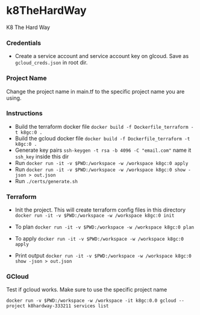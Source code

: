 # k8TheHardWay
K8 The Hard Way

### Credentials
- Create a service account and service account key on glcoud.
  Save as `gcloud_creds.json` in root dir.

### Project Name
Change the project name in main.tf to the specific project name you are using.

### Instructions

- Build the terraform docker file `docker build -f Dockerfile_terraform -t k8gc:0 .`
- Build the gcloud docker file `docker build -f Dockerfile_terraform -t k8gc:0 .`
- Generate key pairs `ssh-keygen -t rsa -b 4096 -C "email.com"` name it `ssh_key` inside this dir
- Run `docker run -it -v $PWD:/workspace -w /workspace k8gc:0 apply`
- Run `docker run -it -v $PWD:/workspace -w /workspace k8gc:0 show -json > out.json`
- Run `./certs/generate.sh`

### Terraform
- Init the project. This will create terraform config files
  in this directory
  `docker run -it -v $PWD:/workspace -w /workspace k8gc:0 init`

- To plan
  `docker run -it -v $PWD:/workspace -w /workspace k8gc:0 plan`

- To apply
  `docker run -it -v $PWD:/workspace -w /workspace k8gc:0 apply`

- Print output
  `docker run -it -v $PWD:/workspace -w /workspace k8gc:0 show -json > out.json`

### GCloud
Test if gcloud works. Make sure to use the specific project name

`docker run -v $PWD:/workspace -w /workspace -it k8gc:0.0 gcloud --project k8hardway-333211 services list`

